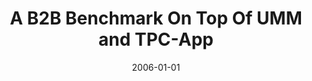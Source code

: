 ---
abstract: ''
authors:
- Birgit Hofreiter
- Christian Huemer
- Robert Mosser
date: '2006-01-01'
featured: false
links:
- name: Publik
  url: https://publik.tuwien.ac.at/showentry.php?ID=203815&lang=1
publication_types:
- '0'
publishDate: '2006-01-01'
title: A B2B Benchmark On Top Of UMM and TPC-App
url_pdf: ''
---